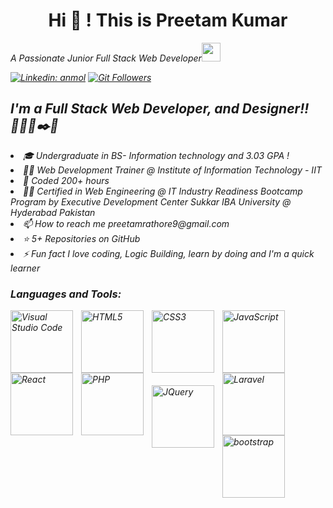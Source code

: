 
<h1 style="text-align:center;">Hi 👋 ! This is Preetam Kumar</h1>
<p><em>A Passionate Junior Full Stack Web Developer<img src="https://media.giphy.com/media/WUlplcMpOCEmTGBtBW/giphy.gif" width="30"> 
  <br>

  
[![Linkedin: anmol](https://img.shields.io/badge/-Preetam_Kumar-blue?style=flat-square&logo=Linkedin&logoColor=white&link=https://www.linkedin.com/in/preetam-kumar-it/)](https://www.linkedin.com/in/preetam-kumar-it/)
[![Git Followers](https://img.shields.io/github/followers/Preetam9kumar?label=Follow&style=social)](https://github.com/Preetam9kumar)

  
## I'm a Full Stack Web Developer, and Designer!! 🧑‍💻💡✒️🐧
<li>🎓 Undergraduate in BS- Information technology and 3.03 GPA !</li>
<li>👨‍💻 Web Development Trainer @ Institute of Information Technology - IIT</li>
<li>🤠 Coded 200+  hours</li>
<li>👨‍💻 Certified in Web Engineering @ IT Industry Readiness Bootcamp Program by Executive Development Center Sukkar IBA University @ Hyderabad Pakistan</li>
<li>📫 How to reach me preetamrathore9@gmail.com</li>
<li>⭐ 5+ Repositories on GitHub</li>
<li>⚡ Fun fact I love coding, Logic Building, learn by doing and I'm a quick learner</li>


### Languages and Tools:
<img align="left" alt="Visual Studio Code" width="100px" src="https://cdn.jsdelivr.net/gh/devicons/devicon/icons/vscode/vscode-original.svg" style="padding-right:10px;" />
<img align="left" alt="HTML5" width="100px" src="https://cdn.jsdelivr.net/gh/devicons/devicon/icons/html5/html5-original.svg" style="padding-right:10px;" />
<img align="left" alt="CSS3" width="100px" src="https://cdn.jsdelivr.net/gh/devicons/devicon/icons/css3/css3-original.svg" style="padding-right:10px;" />
<img align="left" alt="JavaScript" width="100px" src="https://cdn.jsdelivr.net/gh/devicons/devicon/icons/javascript/javascript-original.svg" style="padding-right:10px;" />
<img align="left" alt="React" width="100px" src="https://cdn.jsdelivr.net/gh/devicons/devicon/icons/react/react-original.svg" style="padding-right:10px;" />
<img align="left" alt="PHP" width="100px"  src="https://www.cdnlogo.com/logos/p/79/php.svg"  style="padding-right:10px;">
<img align="left" alt="JQuery" width="100px"  src="https://www.cdnlogo.com/logos/j/71/jquery.svg"  style="padding-right:10px; padding-top:20px; padding-bottom: 10px;">
<img align="left" alt="Laravel" width="100px"  src="https://www.cdnlogo.com/logos/l/23/laravel.svg"  style="padding-right:10px;">
<img align="left" alt="bootstrap" width="100px"  src="https://www.cdnlogo.com/logos/b/74/bootstrap-5.svg"  style="padding-right:10px;">

<br />
<!---
Preetam9kumar/Preetam9kumar is a ✨ special ✨ repository because its `README.md` (this file) appears on your GitHub profile.
You can click the Preview link to take a look at your changes.
--->
